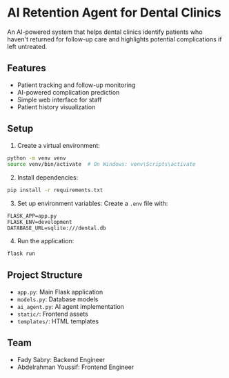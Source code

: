 # AI Retention Agent for Dental Clinics

An AI-powered system that helps dental clinics identify patients who haven't returned for follow-up care and highlights potential complications if left untreated.

## Features

- Patient tracking and follow-up monitoring
- AI-powered complication prediction
- Simple web interface for staff
- Patient history visualization

## Setup

1. Create a virtual environment:
```bash
python -m venv venv
source venv/bin/activate  # On Windows: venv\Scripts\activate
```

2. Install dependencies:
```bash
pip install -r requirements.txt
```

3. Set up environment variables:
Create a `.env` file with:
```
FLASK_APP=app.py
FLASK_ENV=development
DATABASE_URL=sqlite:///dental.db
```

4. Run the application:
```bash
flask run
```

## Project Structure

- `app.py`: Main Flask application
- `models.py`: Database models
- `ai_agent.py`: AI agent implementation
- `static/`: Frontend assets
- `templates/`: HTML templates

## Team

- Fady Sabry: Backend Engineer
- Abdelrahman Youssif: Frontend Engineer 